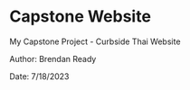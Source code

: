 # Capstone Website
My Capstone Project - Curbside Thai Website

Author: Brendan Ready

Date:   7/18/2023
